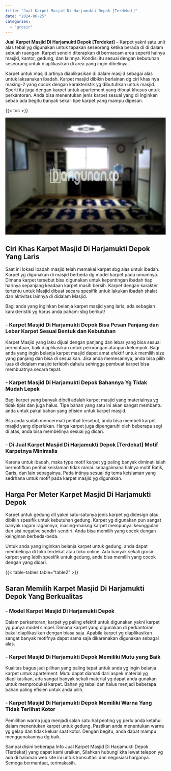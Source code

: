 ```yaml
---
title: "Jual Karpet Masjid Di Harjamukti Depok [Terdekat]"
date: "2024-06-25"
categories: 
  - "grosir"
---
```


**Jual Karpet Masjid Di Harjamukti Depok \[Terdekat\]** – Karpet yakni satu unit alas tebal yg digunakan untuk tapakan seseorang ketika berada di di dalam sebuah ruangan. Karpet sendiri diterapkan di bermacam area seperti halnya masjid, kantor, gedung, dan lainnya. Kondisi itu sesuai dengan kebutuhan seseorang untuk diaplikasikan di area yang ingin dibelinya.

Karpet untuk masjid artinya diaplikasikan di dalam masjid sebagai alas untuk laksanakan ibadah. Karpet masjid dibikin berlainan dg ciri khas nya masing-2 yang cocok dengan karakteristik yg dibutuhkan untuk masjid. Sperti itu juga dengan karpet untuk apartement yang dibuat khusus untuk perkantoran. Anda bisa menentukan jenis karpet sesuai yang di inginkan sebab ada begitu banyak sekali tipe karpet yang mampu dipesan.

{{< toc >}}

![Jual Karpet Masjid Di Harjamukti Depok [Terdekat]](/images/grosir-karpet-murah-61.png)

## Ciri Khas Karpet Masjid Di Harjamukti Depok Yang Laris

Saat ini lokasi ibadah masjid telah memakai karpet sbg alas untuk ibadah. Karpet yg digunakan di masjid berbeda dg model karpet pada umumnya. Dimana karpet tersebut bisa digunakan untuk kepentingan ibadah tiap harinya sepanjang keadaan karpet masih bersih. Karpet dengan karakter tertentu untuk Masjid dibuat secara spesifik untuk lakukan ibadah shalat dan aktivitas lainnya di didalam Masjid.

Bagi anda yang inginkan belanja karpet masjid yang laris, ada sebagian karakteristik yg harus anda pahami sbg berikut!

### \- Karpet Masjid Di Harjamukti Depok Bisa Pesan Panjang dan Lebar Karpet Sesuai Bentuk dan Kebutuhan

Karpet Masjid yang laku dijual dengan panjang dan lebar yang bisa sesuai permintaan, baik diaplikasikan untuk perorangan ataupun kelompok. Bagi anda yang ingin belanja karpet masjid dapat amat efektif untuk memliih size yang panjang dan bisa di sesuaikan. Jika anda memesannya, anda bisa pilih luas di didalam masjid terlebih dahulu sehingga pembuat karpet bisa membuatnya secara tepat.

### \- Karpet Masjid Di Harjamukti Depok Bahannya Yg Tidak Mudah Lepek

Bagi karpet yang banyak dibeli adalah karpet masjid yang materialnya yg tidak tipis dan juga halus. Tipe bahan yang satu ini akan sangat membantu anda untuk pakai bahan yang efisien untuk karpet masjid.

Bila anda sudah mencermati perihal tersebut, anda bisa membeli karpet masjid yang diperlukan. Harga karpet juga dipengaruhi oleh beberapa segi di atas, anda bisa membelinya sesuai yg dicari.

### \- Di Jual Karpet Masjid Di Harjamukti Depok \[Terdekat\] Motif Karpetnya Minimalis

Karena untuk ibadah, maka type motif karpet yg paling banyak diminati ialah bermotifkan perihal keislaman tidak ramai. sebagaimana halnya motif Batik, Garis, dan lain sebagainya. Pada intinya sesuai dg tema keislaman yang sedrhana untuk motif pada karpet masjid yg digunakan.

## Harga Per Meter Karpet Masjid Di Harjamukti Depok

Karpet untuk gedung dll yakni satu-satunya jenis karpet yg didesign atau dibikin spesifik untuk kebutuhan gedung. Karpet yg digunakan pun sangat banyak ragam ragamnya, masing-maisng karpet mempunyai keunggulan dan sisi negative sendiri-sendiri. Anda bisa memilih yang cocok dengan keinginan berbeda-beda.

Untuk anda yang inginkan belanja karpet untuk gedung, anda dapat membelinya di toko terdekat atau toko online. Ada banyak sekali grosir karpet yang lebih spesifik untuk gedung, anda bisa memilih yang cocok dengan yang dicari.

{{< table-tables table="table2" >}}

## Saran Memilih Karpet Masjid Di Harjamukti Depok Yang Berkualitas

### \- Model Karpet Masjid Di Harjamukti Depok

Dalam perkantoran, karpet yg paling efektif untuk digunakan yakni karpet yg punya model simpel. Dimana karpet yang digunakan di perkantoran bakal diaplikasikan dengan biasa saja. Apabila karpet yg diaplikasikan sangat banyak motifnya dapat sama saja dikarenakan digunakan sebagai alas.

### \- Karpet Masjid Di Harjamukti Depok Memiliki Mutu yang Baik

Kualitas bagus jadi pilihan yang paling tepat untuk anda yg ingin belanja karpet untuk apartement. Mutu dapat diamati dari aspek material yg diaplikasikan, ada sangat banyak sekali material yg dapat anda gunakan untuk memproduksi karpet. Bahan yg tebal dan halus menjadi beberapa bahan paling efisien untuk anda pilih.

### \- Karpet Masjid Di Harjamukti Depok Memiliki Warna Yang Tidak Terlihat Kotor

Pemilihan warna juga menjadi salah satu hal penting yg perlu anda ketahui dalam menentukan karpet untuk gedung. Pastikan anda menentukan warna yg gelap dan tidak keluar saat kotor. Dengan begitu, anda dapat mampu menggunakannya dg baik.

Sampai disini beberapa Info Jual Karpet Masjid Di Harjamukti Depok \[Terdekat\] yang dapat kami uraikan, Silahkan hubungi kita lewat telepon yg ada di halaman web site ini untuk konsultasi dan negosiasi harganya. Semoga bermanfaat, terimakasih.
